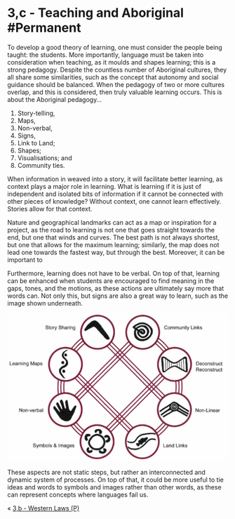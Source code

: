 # 3,c - Teaching and Aboriginal #Permanent 
To develop a good theory of learning, one must consider the people being taught: the students. More importantly, language must be taken into consideration when teaching, as it moulds and shapes learning; this is a strong pedagogy. Despite the countless number of Aboriginal cultures, they all share some similarities, such as the concept that autonomy and social guidance should be balanced. When the pedagogy of two or more cultures overlap, and this is considered, then truly valuable learning occurs. This is about the Aboriginal pedagogy…
1. Story-telling,
2. Maps,
3. Non-verbal,
4. Signs,
5. Link to Land;
6. Shapes;
7. Visualisations; and
8. Community ties.

When information in weaved into a story, it will facilitate better learning, as context plays a major role in learning. What is learning if it is just of independent and isolated bits of information if it cannot be connected with other pieces of knowledge? Without context, one cannot learn effectively. Stories allow for that context.

Nature and geographical landmarks can act as a map or inspiration for a project, as the road to learning is not one that goes straight towards the end, but one that winds and curves. The best path is not always shortest, but one that allows for the maximum learning; similarly, the map does not lead one towards the fastest way, but through the best. Moreover, it can be important to 

Furthermore, learning does not have to be verbal. On top of that, learning can be enhanced when students are encouraged to find meaning in the gaps, tones, and the motions, as these actions are ultimately say more that words can. Not only this,  but signs are also a great way to learn, such as the image shown underneath.

![Eight-Ways](../../_screenshots/Eight-Ways.png)

These aspects are not static steps, but rather an interconnected and dynamic system of processes. On top of that, it could be more useful to tie ideas and words to symbols and images rather than other words, as these can represent concepts where languages fail us.

« [3,b - Western Laws (P)](3,b%20-%20Western%20Laws%20(P))